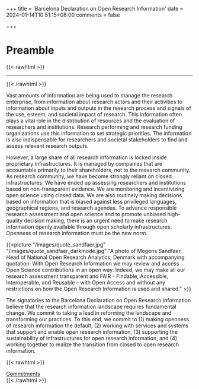 +++
title = 'Barcelona Declaration on Open Research Information'
date = 2024-01-14T10:51:15+08:00
comments = false

+++

# Preamble
{{< rawhtml >}}
<hr class="small">
{{< /rawhtml >}}

Vast amounts of information are being used to manage the research enterprise, from information about research actors and their activities to information about inputs and outputs in the research process and signals of the use, esteem, and societal impact of research. This information often plays a vital role in the distribution of resources and the evaluation of researchers and institutions. Research performing and research funding organizations use this information to set strategic priorities. The information is also indispensable for researchers and societal stakeholders to find and assess relevant research outputs.

However, a large share of all research information is locked inside proprietary infrastructures. It is managed by companies that are accountable primarily to their shareholders, not to the research community. As research community, we have become strongly reliant on closed infrastructures. We have ended up assessing researchers and institutions based on non-transparent evidence. We are monitoring and incentivizing open science using closed data. We are also routinely making decisions based on information that is biased against less privileged languages, geographical regions, and research agendas. To advance responsible research assessment and open science and to promote unbiased high-quality decision making, there is an urgent need to make research information openly available through open scholarly infrastructures. Openness of research information must be the new norm.

{{<picture "/images/quote_sandfaer.jpg" "/images/quote_sandfaer_darkmode.jpg" "A photo of Mogens Sandfaer, Head of National Open Research Analytics, Denmark with accompanying quotation: With Open Research Information we may review and access Open Science contributions in an open way. Indeed, we may make all our research assessment transparent and FAIR - Findable, Accessible, Interoperable, and Reusable – with Open Access and without any restrictions on how the Open Research Information is used and shared." >}}

The signatories to the Barcelona Declaration on Open Research Information believe that the research information landscape requires fundamental change. We commit to taking a lead in reforming the landscape and transforming our practices. To this end, we commit to (1) making openness of research information the default, (2) working with services and systems that support and enable open research information, (3) supporting the sustainability of infrastructures for open research information, and (4) working together to realize the transition from closed to open research information.

{{< rawhtml >}}
<div class="sectionblockright">
<a href="/commitments">Commitments</a>
</div>
{{< /rawhtml >}}
